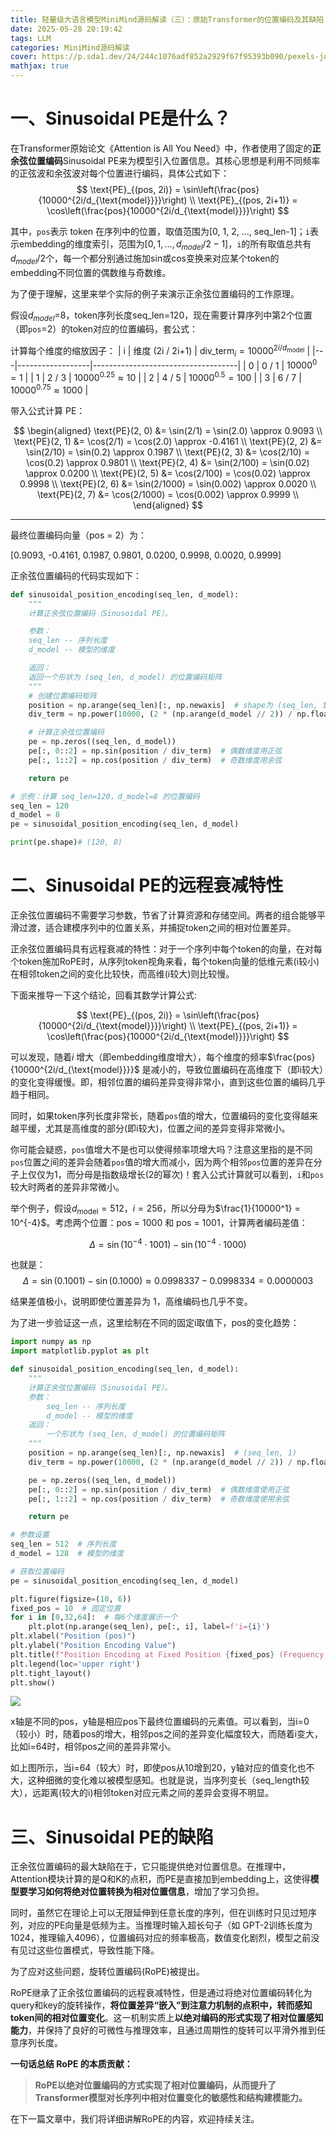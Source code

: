 ```yaml
---
title: 轻量级大语言模型MiniMind源码解读（三）：原始Transformer的位置编码及其缺陷
date: 2025-05-28 20:19:42
tags: LLM
categories: MiniMind源码解读
cover: https://p.sda1.dev/24/244c1076adf852a2929f67f95393b090/pexels-jokassis-31177803.jpg
mathjax: true
---
```

# 一、Sinusoidal PE是什么？
在Transformer原始论文《Attention is All You Need》中，作者使用了固定的**正余弦位置编码**Sinusoidal PE来为模型引入位置信息。其核心思想是利用不同频率的正弦波和余弦波对每个位置进行编码，具体公式如下：
$$
\text{PE}_{(pos, 2i)} = \sin\left(\frac{pos}{10000^{2i/d_{\text{model}}}}\right) \\
\text{PE}_{(pos, 2i+1)} = \cos\left(\frac{pos}{10000^{2i/d_{\text{model}}}}\right)
$$

其中，`pos`表示 token 在序列中的位置，取值范围为[0, 1, 2, ..., seq_len-1]；`i`表示embedding的维度索引，范围为$[0, 1, ..., d_{model}/2 - 1]$，`i`的所有取值总共有$d_{model}/2$个，每一个都分别通过施加sin或cos变换来对应某个token的embedding不同位置的偶数维与奇数维。


为了便于理解，这里来举个实际的例子来演示正余弦位置编码的工作原理。

假设$d_{model}$=8，token序列长度seq_len=120，现在需要计算序列中第2个位置（即`pos`=2）的token对应的位置编码，套公式：

计算每个维度的缩放因子：
| i | 维度 (2i / 2i+1) | $\text{div\_term}_i = 10000^{2i/d_{\text{model}}}$ |
|---|------------------|------------------------------------|
| 0 | 0 / 1            | $10000^{0} = 1$                    |
| 1 | 2 / 3            | $10000^{0.25} \approx 10$          |
| 2 | 4 / 5            | $10000^{0.5} = 100$                |
| 3 | 6 / 7            | $10000^{0.75} \approx 1000$        |

带入公式计算 PE：

$$
\begin{aligned}
\text{PE}(2, 0) &= \sin(2/1) = \sin(2.0) \approx 0.9093 \\
\text{PE}(2, 1) &= \cos(2/1) = \cos(2.0) \approx -0.4161 \\
\text{PE}(2, 2) &= \sin(2/10) = \sin(0.2) \approx 0.1987 \\
\text{PE}(2, 3) &= \cos(2/10) = \cos(0.2) \approx 0.9801 \\
\text{PE}(2, 4) &= \sin(2/100) = \sin(0.02) \approx 0.0200 \\
\text{PE}(2, 5) &= \cos(2/100) = \cos(0.02) \approx 0.9998 \\
\text{PE}(2, 6) &= \sin(2/1000) = \sin(0.002) \approx 0.0020 \\
\text{PE}(2, 7) &= \cos(2/1000) = \cos(0.002) \approx 0.9999 \\
\end{aligned}
$$

---

最终位置编码向量（pos = 2）为：

[0.9093, -0.4161, 0.1987, 0.9801, 0.0200, 0.9998, 0.0020, 0.9999]

正余弦位置编码的代码实现如下：

```python
def sinusoidal_position_encoding(seq_len, d_model):
    """
    计算正余弦位置编码（Sinusoidal PE）。

    参数：
    seq_len -- 序列长度
    d_model -- 模型的维度

    返回：
    返回一个形状为 (seq_len, d_model) 的位置编码矩阵
    """
    # 创建位置编码矩阵
    position = np.arange(seq_len)[:, np.newaxis]  # shape为 (seq_len, 1)
    div_term = np.power(10000, (2 * (np.arange(d_model // 2)) / np.float32(d_model)))  # 频率缩放因子

    # 计算正余弦位置编码
    pe = np.zeros((seq_len, d_model))
    pe[:, 0::2] = np.sin(position / div_term)  # 偶数维度用正弦
    pe[:, 1::2] = np.cos(position / div_term)  # 奇数维度用余弦

    return pe

# 示例：计算 seq_len=120，d_model=8 的位置编码
seq_len = 120
d_model = 8
pe = sinusoidal_position_encoding(seq_len, d_model)

print(pe.shape)# (120, 8)
```

# 二、Sinusoidal PE的远程衰减特性

正余弦位置编码不需要学习参数，节省了计算资源和存储空间。两者的组合能够平滑过渡，适合建模序列中的位置关系，并捕捉token之间的相对位置差异。

正余弦位置编码具有远程衰减的特性：对于一个序列中每个token的向量，在对每个token施加RoPE时，从序列token视角来看，每个token向量的低维元素(i较小)在相邻token之间的变化比较快，而高维(i较大)则比较慢。

下面来推导一下这个结论，回看其数学计算公式:

$$
\text{PE}_{(pos, 2i)} = \sin\left(\frac{pos}{10000^{2i/d_{\text{model}}}}\right) \\
\text{PE}_{(pos, 2i+1)} = \cos\left(\frac{pos}{10000^{2i/d_{\text{model}}}}\right)
$$

可以发现，随着$i$ 增大（即embedding维度增大），每个维度的频率$\frac{pos}{10000^{2i/d_{\text{model}}}}$ 是减小的，导致位置编码在高维度下（即i较大）的变化变得缓慢。即，相邻位置的编码差异变得非常小，直到这些位置的编码几乎趋于相同。

同时，如果token序列长度非常长，随着`pos`值的增大，位置编码的变化变得越来越平缓，尤其是高维度的部分(即i较大)，位置之间的差异变得非常微小。

你可能会疑惑，`pos`值增大不是也可以使得频率项增大吗？注意这里指的是不同`pos`位置之间的差异会随着`pos`值的增大而减小，因为两个相邻`pos`位置的差异在分子上仅仅为1，而分母是指数级增长(2的幂次)！套入公式计算就可以看到，`i`和`pos`较大时两者的差异非常微小。

举个例子，假设$d_{\text{model}} = 512$，$i = 256$，所以分母为$\frac{1}{10000^1} = 10^{-4}$。考虑两个位置：pos = 1000 和 pos = 1001，计算两者编码差值：
   
$$
\Delta = \sin(10^{-4} \cdot 1001) - \sin(10^{-4} \cdot 1000)
$$

也就是：
$$
\Delta = \sin(0.1001) - \sin(0.1000) \approx 0.0998337 - 0.0998334 = 0.0000003
$$

结果差值极小，说明即使位置差异为 1，高维编码也几乎不变。

为了进一步验证这一点，这里绘制在不同的固定i取值下，pos的变化趋势：
```python
import numpy as np
import matplotlib.pyplot as plt

def sinusoidal_position_encoding(seq_len, d_model):
    """
    计算正余弦位置编码（Sinusoidal PE）。
    参数：
        seq_len -- 序列长度
        d_model -- 模型的维度
    返回：
        一个形状为 (seq_len, d_model) 的位置编码矩阵
    """
    position = np.arange(seq_len)[:, np.newaxis]  # (seq_len, 1)
    div_term = np.power(10000, (2 * (np.arange(d_model // 2)) / np.float32(d_model)))  # (d_model/2,)

    pe = np.zeros((seq_len, d_model))
    pe[:, 0::2] = np.sin(position / div_term)  # 偶数维度使用正弦
    pe[:, 1::2] = np.cos(position / div_term)  # 奇数维度使用余弦

    return pe

# 参数设置
seq_len = 512  # 序列长度
d_model = 128  # 模型的维度

# 获取位置编码
pe = sinusoidal_position_encoding(seq_len, d_model)

plt.figure(figsize=(10, 6))
fixed_pos = 10  # 固定位置
for i in [0,32,64]:  # 每6个维度展示一个
    plt.plot(np.arange(seq_len), pe[:, i], label=f'i={i}')
plt.xlabel("Position (pos)")
plt.ylabel("Position Encoding Value")
plt.title(f"Position Encoding at Fixed Position {fixed_pos} (Frequency Decrease with i)")
plt.legend(loc='upper right')
plt.tight_layout()
plt.show()
```
![](1.png)

x轴是不同的pos，y轴是相应pos下最终位置编码的元素值。可以看到，当i=0（较小）时，随着pos的增大，相邻pos之间的差异变化幅度较大，而随着i变大，比如i=64时，相邻pos之间的差异非常小。

如上图所示，当i=64（较大）时，即使pos从10增到20，y轴对应的值变化也不大，这种细微的变化难以被模型感知。也就是说，当序列变长（seq_length较大），远距离(较大的i)相邻token对应元素之间的差异会变得不明显。

# 三、Sinusoidal PE的缺陷

正余弦位置编码的最大缺陷在于，它只能提供绝对位置信息。在推理中，Attention模块计算的是Q和K的点积，而PE是直接加到embedding上，这使得**模型要学习如何将绝对位置转换为相对位置信息**，增加了学习负担。

同时，虽然它在理论上可以无限延伸到任意长度的序列，但在训练时只见过短序列，对应的PE向量是低频为主。当推理时输入超长句子（如 GPT-2训练长度为1024，推理输入4096），位置编码对应的频率极高，数值变化剧烈，模型之前没有见过这些位置模式，导致性能下降。

为了应对这些问题，旋转位置编码(RoPE)被提出。

RoPE继承了正余弦位置编码的远程衰减特性，但是通过将绝对位置编码转化为query和key的旋转操作，**将位置差异“嵌入”到注意力机制的点积中，转而感知token间的相对位置变化**。这一机制实质上**以绝对编码的形式实现了相对位置感知能力**，并保持了良好的可微性与推理效率，且通过周期性的旋转可以平滑外推到任意序列长度。

**一句话总结 RoPE 的本质贡献：**  
> **RoPE以绝对位置编码的方式实现了相对位置编码，从而提升了Transformer模型对长序列中相对位置变化的敏感性和结构建模能力。**

在下一篇文章中，我们将详细讲解RoPE的内容，欢迎持续关注。